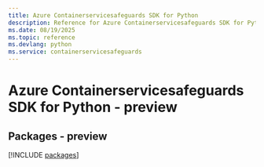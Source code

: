 ```yaml
---
title: Azure Containerservicesafeguards SDK for Python
description: Reference for Azure Containerservicesafeguards SDK for Python
ms.date: 08/19/2025
ms.topic: reference
ms.devlang: python
ms.service: containerservicesafeguards
---
```

# Azure Containerservicesafeguards SDK for Python - preview
## Packages - preview
[!INCLUDE [packages](containerservicesafeguards-index.md)]